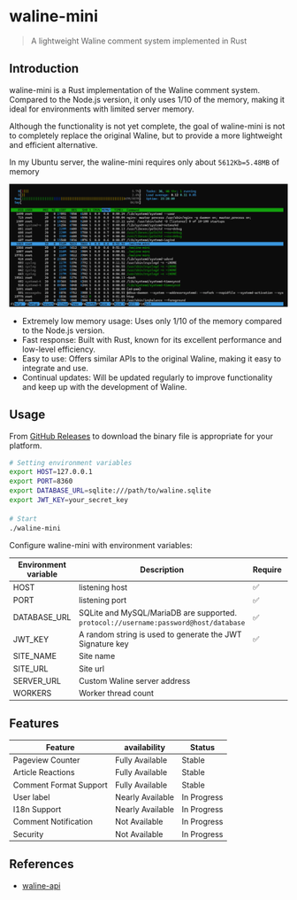 # waline-mini

> A lightweight Waline comment system implemented in Rust

## Introduction

waline-mini is a Rust implementation of the Waline comment system. Compared to the Node.js version, it only uses 1/10 of the memory, making it ideal for environments with limited server memory.

Although the functionality is not yet complete, the goal of waline-mini is not to completely replace the original Waline, but to provide a more lightweight and efficient alternative.

In my Ubuntu server, the waline-mini requires only about `5612Kb=5.48MB` of memory

![mem](./assets/image.png)

+ Extremely low memory usage: Uses only 1/10 of the memory compared to the Node.js version.
+ Fast response: Built with Rust, known for its excellent performance and low-level efficiency.
+ Easy to use: Offers similar APIs to the original Waline, making it easy to integrate and use.
+ Continual updates: Will be updated regularly to improve functionality and keep up with the development of Waline.

## Usage

From [GitHub Releases](https://github.com/JQiue/waline-mini/releases) to download the binary file is appropriate for your platform.

```bash
# Setting environment variables
export HOST=127.0.0.1
export PORT=8360
export DATABASE_URL=sqlite:///path/to/waline.sqlite
export JWT_KEY=your_secret_key

# Start
./waline-mini
```

Configure waline-mini with environment variables:

| Environment variable | Description                                                                          | Require | Default |
| -------------------- | ------------------------------------------------------------------------------------ | ------- | ------- |
| HOST                 | listening host                                                                       | ✅       | -       |
| PORT                 | listening port                                                                       | ✅       | -       |
| DATABASE_URL         | SQLite and MySQL/MariaDB are supported. `protocol://username:password@host/database` | ✅       | -       |
| JWT_KEY              | A random string is used to generate the JWT Signature key                            | ✅       | -       |
| SITE_NAME            | Site name                                                                            |         | -       |
| SITE_URL             | Site url                                                                             |         | -       |
| SERVER_URL           | Custom Waline server address                                                         |         | auto    |
| WORKERS              | Worker thread count                                                                  |         | 1       |

## Features

| Feature                | availability     | Status      |
| ---------------------- | ---------------- | ----------- |
| Pageview Counter       | Fully Available  | Stable      |
| Article Reactions      | Fully Available  | Stable      |
| Comment Format Support | Fully Available  | Stable      |
| User label             | Nearly Available | In Progress |
| I18n Support           | Nearly Available | In Progress |
| Comment Notification   | Not Available    | In Progress |
| Security               | Not Available    | In Progress |

## References

+ [waline-api](https://waline.js.org/next/api/)
